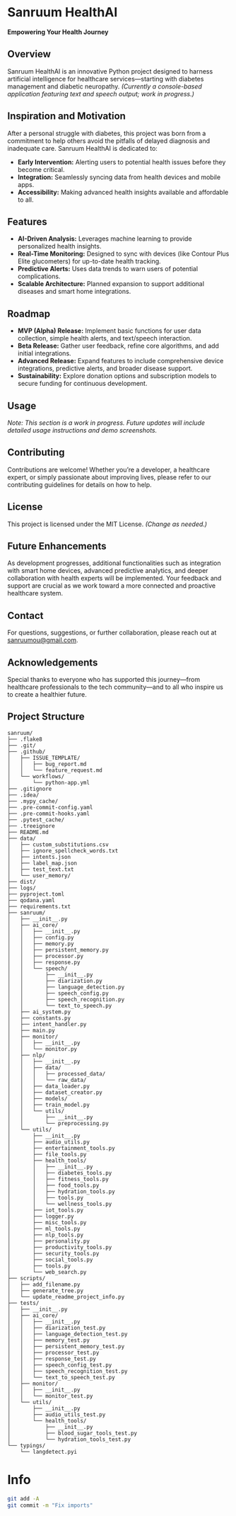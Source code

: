 # Sanruum HealthAI

**Empowering Your Health Journey**

## Overview

Sanruum HealthAI is an innovative Python project designed to harness artificial intelligence for healthcare
services—starting with diabetes management and diabetic neuropathy.
*(Currently a console-based application featuring text and speech output; work in progress.)*

## Inspiration and Motivation

After a personal struggle with diabetes, this project was born from a commitment to help others avoid the pitfalls of
delayed diagnosis and inadequate care. Sanruum HealthAI is dedicated to:

- **Early Intervention:** Alerting users to potential health issues before they become critical.
- **Integration:** Seamlessly syncing data from health devices and mobile apps.
- **Accessibility:** Making advanced health insights available and affordable to all.

## Features

- **AI-Driven Analysis:** Leverages machine learning to provide personalized health insights.
- **Real-Time Monitoring:** Designed to sync with devices (like Contour Plus Elite glucometers) for up-to-date health
  tracking.
- **Predictive Alerts:** Uses data trends to warn users of potential complications.
- **Scalable Architecture:** Planned expansion to support additional diseases and smart home integrations.

## Roadmap

- **MVP (Alpha) Release:** Implement basic functions for user data collection, simple health alerts, and text/speech
  interaction.
- **Beta Release:** Gather user feedback, refine core algorithms, and add initial integrations.
- **Advanced Release:** Expand features to include comprehensive device integrations, predictive alerts, and broader
  disease support.
- **Sustainability:** Explore donation options and subscription models to secure funding for continuous development.

## Usage

*Note: This section is a work in progress. Future updates will include detailed usage instructions and demo
screenshots.*

## Contributing

Contributions are welcome! Whether you’re a developer, a healthcare expert, or simply passionate about improving lives,
please refer to our contributing guidelines for details on how to help.

## License

This project is licensed under the MIT License. *(Change as needed.)*

## Future Enhancements

As development progresses, additional functionalities such as integration with smart home devices, advanced predictive
analytics, and deeper collaboration with health experts will be implemented. Your feedback and support are crucial as we
work toward a more connected and proactive healthcare system.

## Contact

For questions, suggestions, or further collaboration, please reach out
at [sanruumou@gmail.com](mailto:sanruumou@gmail.com).

## Acknowledgements

Special thanks to everyone who has supported this journey—from healthcare professionals to the tech community—and to all
who inspire us to create a healthier future.

## Project Structure

<!-- START_TREE -->

```
sanruum/
├── .flake8
├── .git/
├── .github/
│   ├── ISSUE_TEMPLATE/
│   │   ├── bug_report.md
│   │   └── feature_request.md
│   └── workflows/
│       └── python-app.yml
├── .gitignore
├── .idea/
├── .mypy_cache/
├── .pre-commit-config.yaml
├── .pre-commit-hooks.yaml
├── .pytest_cache/
├── .treeignore
├── README.md
├── data/
│   ├── custom_substitutions.csv
│   ├── ignore_spellcheck_words.txt
│   ├── intents.json
│   ├── label_map.json
│   ├── test_text.txt
│   └── user_memory/
├── dist/
├── logs/
├── pyproject.toml
├── qodana.yaml
├── requirements.txt
├── sanruum/
│   ├── __init__.py
│   ├── ai_core/
│   │   ├── __init__.py
│   │   ├── config.py
│   │   ├── memory.py
│   │   ├── persistent_memory.py
│   │   ├── processor.py
│   │   ├── response.py
│   │   └── speech/
│   │       ├── __init__.py
│   │       ├── diarization.py
│   │       ├── language_detection.py
│   │       ├── speech_config.py
│   │       ├── speech_recognition.py
│   │       └── text_to_speech.py
│   ├── ai_system.py
│   ├── constants.py
│   ├── intent_handler.py
│   ├── main.py
│   ├── monitor/
│   │   ├── __init__.py
│   │   └── monitor.py
│   ├── nlp/
│   │   ├── __init__.py
│   │   ├── data/
│   │   │   ├── processed_data/
│   │   │   └── raw_data/
│   │   ├── data_loader.py
│   │   ├── dataset_creator.py
│   │   ├── models/
│   │   ├── train_model.py
│   │   └── utils/
│   │       ├── __init__.py
│   │       └── preprocessing.py
│   └── utils/
│       ├── __init__.py
│       ├── audio_utils.py
│       ├── entertainment_tools.py
│       ├── file_tools.py
│       ├── health_tools/
│       │   ├── __init__.py
│       │   ├── diabetes_tools.py
│       │   ├── fitness_tools.py
│       │   ├── food_tools.py
│       │   ├── hydration_tools.py
│       │   ├── tools.py
│       │   └── wellness_tools.py
│       ├── iot_tools.py
│       ├── logger.py
│       ├── misc_tools.py
│       ├── ml_tools.py
│       ├── nlp_tools.py
│       ├── personality.py
│       ├── productivity_tools.py
│       ├── security_tools.py
│       ├── social_tools.py
│       ├── tools.py
│       └── web_search.py
├── scripts/
│   ├── add_filename.py
│   ├── generate_tree.py
│   └── update_readme_project_info.py
├── tests/
│   ├── __init__.py
│   ├── ai_core/
│   │   ├── __init__.py
│   │   ├── diarization_test.py
│   │   ├── language_detection_test.py
│   │   ├── memory_test.py
│   │   ├── persistent_memory_test.py
│   │   ├── processor_test.py
│   │   ├── response_test.py
│   │   ├── speech_config_test.py
│   │   ├── speech_recognition_test.py
│   │   └── text_to_speech_test.py
│   ├── monitor/
│   │   ├── __init__.py
│   │   └── monitor_test.py
│   └── utils/
│       ├── __init__.py
│       ├── audio_utils_test.py
│       └── health_tools/
│           ├── __init__.py
│           ├── blood_sugar_tools_test.py
│           └── hydration_tools_test.py
└── typings/
    └── langdetect.pyi
```

<!-- END_TREE -->

# Info

```bash
git add -A
git commit -m "Fix imports"
```
